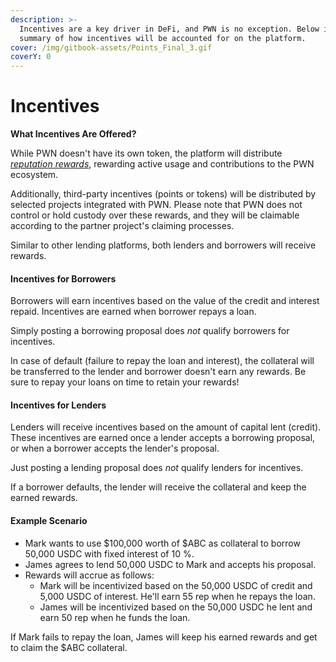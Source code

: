 ```yaml
---
description: >-
  Incentives are a key driver in DeFi, and PWN is no exception. Below is a
  summary of how incentives will be accounted for on the platform.
cover: /img/gitbook-assets/Points_Final_3.gif
coverY: 0
---
```


# Incentives

**What Incentives Are Offered?**

While PWN doesn't have its own token, the platform will distribute [_reputation rewards_](../../Community/incentives/reputation-points.md), rewarding active usage and contributions to the PWN ecosystem.

Additionally, third-party incentives (points or tokens) will be distributed by selected projects integrated with PWN. Please note that PWN does not control or hold custody over these rewards, and they will be claimable according to the partner project's claiming processes.

Similar to other lending platforms, both lenders and borrowers will receive rewards.

#### Incentives for Borrowers

Borrowers will earn incentives based on the value of the credit and interest repaid. Incentives are earned when borrower repays a loan.

Simply posting a borrowing proposal does _not_ qualify borrowers for incentives.

In case of default (failure to repay the loan and interest), the collateral will be transferred to the lender and borrower doesn't earn any rewards. Be sure to repay your loans on time to retain your rewards!

#### Incentives for Lenders

Lenders will receive incentives based on the amount of capital lent (credit). These incentives are earned once a lender accepts a borrowing proposal, or when a borrower accepts the lender's proposal.

Just posting a lending proposal does _not_ qualify lenders for incentives.

If a borrower defaults, the lender will receive the collateral and keep the earned rewards.

#### Example Scenario

* Mark wants to use $100,000 worth of $ABC as collateral to borrow 50,000 USDC with fixed interest of 10 %.
* James agrees to lend 50,000 USDC to Mark and accepts his proposal.
* Rewards will accrue as follows:
  * Mark will be incentivized based on the 50,000 USDC of credit and 5,000 USDC of interest. He'll earn 55 rep when he repays the loan.
  * James will be incentivized based on the 50,000 USDC he lent and earn 50 rep when he funds the loan.

If Mark fails to repay the loan, James will keep his earned rewards and get to claim the $ABC collateral.
